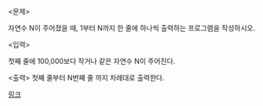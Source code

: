 <문제>

자연수 N이 주어졌을 때, 1부터 N까지 한 줄에 하나씩 출력하는 프로그램을 작성하시오.

<입력>

첫째 줄에 100,000보다 작거나 같은 자연수 N이 주어진다.

<출력>
첫째 줄부터 N번째 줄 까지 차례대로 출력한다.

[링크](https://www.acmicpc.net/problem/2741)
